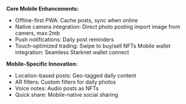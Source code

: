 **Core Mobile Enhancements:**

- Offline-first PWA: Cache posts, sync when online
- Native camera integration: Direct photo posting
 import image from camers, max:2mb
- Push notifications: Daily post reminders
- Touch-optimized trading: Swipe to buy/sell NFTs
Mobile wallet integration: Seamless Starknet wallet connect


**Mobile-Specific Innovation:**

- Location-based posts: Geo-tagged daily content
- AR filters: Custom filters for daily photos
- Voice notes: Audio posts as NFTs
- Quick share: Mobile-native social sharing